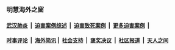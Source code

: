 
### 明慧海外之窗

####  [武汉肺炎](indexes/365.md?t=02152200) &nbsp;|&nbsp;  [迫害案例综述](indexes/328.md?t=02152200) &nbsp;|&nbsp; [迫害致死案例](indexes/277.md?t=02152200)  &nbsp;|&nbsp; [更多迫害案例](indexes/81.md?t=02152200)  &nbsp;|&nbsp; 
####  [时事评论](indexes/19.md?t=02152200) &nbsp;|&nbsp; [海外简讯](indexes/245.md?t=02152200)&nbsp;|&nbsp;  [社会支持](indexes/140.md?t=02152200) &nbsp;|&nbsp; [褒奖决议](indexes/282.md?t=02152200) &nbsp;|&nbsp; [社区报道](indexes/91.md?t=02152200)  &nbsp;|&nbsp; [天人之间](indexes/78.md?t=02152200) 

